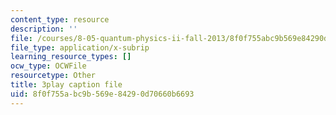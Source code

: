 ```yaml
---
content_type: resource
description: ''
file: /courses/8-05-quantum-physics-ii-fall-2013/8f0f755abc9b569e84290d70660b6693_Oi-JCJePLlc.vtt
file_type: application/x-subrip
learning_resource_types: []
ocw_type: OCWFile
resourcetype: Other
title: 3play caption file
uid: 8f0f755a-bc9b-569e-8429-0d70660b6693
---
```

